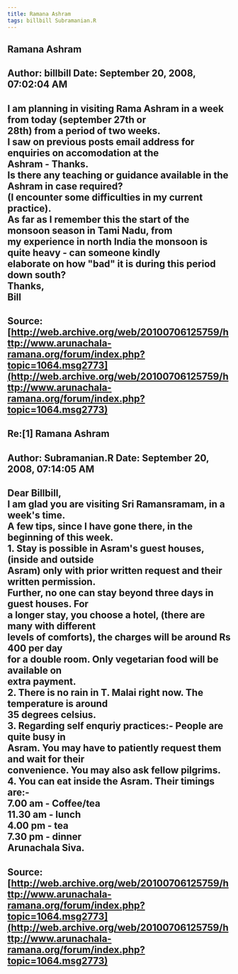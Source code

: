 ```yaml
--- 
title: Ramana Ashram   
tags: billbill Subramanian.R  
---  
```

## Ramana Ashram  
Author: billbill            Date: September 20, 2008, 07:02:04 AM  
---  
I am planning in visiting Rama Ashram in a week from today (september 27th or  
28th) from a period of two weeks.   
I saw on previous posts email address for enquiries on accomodation at the  
Ashram - Thanks.   
Is there any teaching or guidance available in the Ashram in case required?   
(I encounter some difficulties in my current practice).   
As far as I remember this the start of the monsoon season in Tami Nadu, from  
my experience in north India the monsoon is quite heavy - can someone kindly  
elaborate on how "bad" it is during this period down south?   
Thanks,   
Bill
 ---  
Source:[http://web.archive.org/web/20100706125759/http://www.arunachala-ramana.org/forum/index.php?topic=1064.msg2773](http://web.archive.org/web/20100706125759/http://www.arunachala-ramana.org/forum/index.php?topic=1064.msg2773)   
---  

## Re:[1] Ramana Ashram  
Author: Subramanian.R       Date: September 20, 2008, 07:14:05 AM  
---  
Dear Billbill,   
I am glad you are visiting Sri Ramansramam, in a week's time.   
A few tips, since I have gone there, in the beginning of this week.   
1\. Stay is possible in Asram's guest houses, (inside and outside   
Asram) only with prior written request and their written permission.   
Further, no one can stay beyond three days in guest houses. For   
a longer stay, you choose a hotel, (there are many with different   
levels of comforts), the charges will be around Rs 400 per day   
for a double room. Only vegetarian food will be available on   
extra payment.   
2\. There is no rain in T. Malai right now. The temperature is around   
35 degrees celsius.   
3\. Regarding self enquriy practices:- People are quite busy in   
Asram. You may have to patiently request them and wait for their   
convenience. You may also ask fellow pilgrims.   
4\. You can eat inside the Asram. Their timings are:-   
7.00 am - Coffee/tea   
11.30 am - lunch   
4.00 pm \- tea   
7.30 pm \- dinner   
Arunachala Siva.
 ---  
Source:[http://web.archive.org/web/20100706125759/http://www.arunachala-ramana.org/forum/index.php?topic=1064.msg2773](http://web.archive.org/web/20100706125759/http://www.arunachala-ramana.org/forum/index.php?topic=1064.msg2773)   
---  

